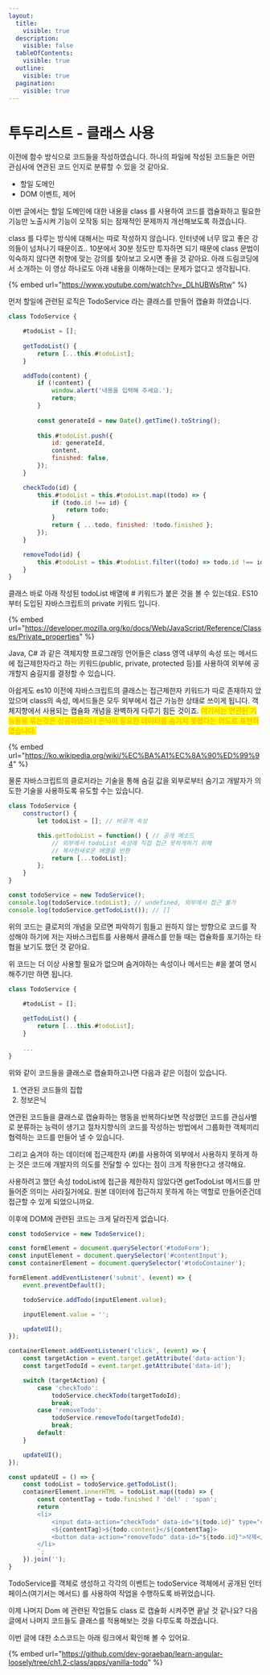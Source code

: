 ```yaml
---
layout:
  title:
    visible: true
  description:
    visible: false
  tableOfContents:
    visible: true
  outline:
    visible: true
  pagination:
    visible: true
---
```


# 투두리스트 - 클래스 사용

이전에 함수 방식으로 코드들을 작성하였습니다. 하나의 파일에 작성된 코드들은 어떤 관심사에 연관된 코드 인지로 분류할 수 있을 것 같아요.

* 할일 도메인
* DOM 이벤트, 제어

이번 글에서는 할일 도메인에 대한 내용을 class 를 사용하여 코드를 캡슐화하고 필요한 기능만 노출시켜 기능이 오작동 되는 잠재적인 문제까지 개선해보도록 하겠습니다.

class 를 다루는 방식에 대해서는 따로 작성하지 않습니다. 인터넷에 너무 많고 좋은 강의들이 넘처나기 때문이죠.. 10분에서 30분 정도만 투자하면 되기 때문에 class 문법이 익숙하지 않다면 취향에 맞는 강의를 찾아보고 오시면 좋을 것 같아요. 아래 드림코딩에서 소개하는 이 영상 하나로도 아래 내용을 이해하는데는 문제가 없다고 생각됩니다.

{% embed url="https://www.youtube.com/watch?v=_DLhUBWsRtw" %}

먼저 할일에 관련된 로직은 TodoService 라는 클래스를 만들어 캡슐화 하였습니다.

```javascript
class TodoService {

    #todoList = [];
    
    getTodoList() {
        return [...this.#todoList];
    }

    addTodo(content) {
        if (!content) {
            window.alert('내용을 입력해 주세요.');
            return;
        }
    
        const generateId = new Date().getTime().toString();
    
        this.#todoList.push({
            id: generateId,
            content,
            finished: false,
        });
    }

    checkTodo(id) {
        this.#todoList = this.#todoList.map((todo) => {
            if (todo.id !== id) {
                return todo;
            }
            return { ...todo, finished: !todo.finished };
        });
    }

    removeTodo(id) {
        this.#todoList = this.#todoList.filter((todo) => todo.id !== id);
    }
}
```

클래스 바로 아래 작성된 todoList 배열에 # 키워드가 붙은 것을 볼 수 있는데요. ES10 부터 도입된 자바스크립트의 private 키워드 입니다.

{% embed url="https://developer.mozilla.org/ko/docs/Web/JavaScript/Reference/Classes/Private_properties" %}

Java, C# 과 같은 객체지향 프로그래밍 언어들은 class 영역 내부의 속성 또는 메서드에 접근제한자라고 하는 키워드(public, private, protected 등)를 사용하여 외부에 공개할지 숨길지를 결정할 수 있습니다.

아쉽게도 es10 이전에 자바스크립트의 클래스는 접근제한자 키워드가 따로 존재하지 았았으며  class의 속성, 메서드들은 모두 외부에서 접근 가능한 상태로 쓰이게 됩니다. 객체지향에서 사용되는 캡슐화 개념을 완벽하게 다루기 힘든 것이죠. <mark style="color:orange;">여기서는 연관된 기능들을 묶는것은 성공하였으나 은닉이 필요한 데이터를 숨기지 못했다는 의도로 표현하였습니다.</mark>

{% embed url="https://ko.wikipedia.org/wiki/%EC%BA%A1%EC%8A%90%ED%99%94" %}

물론 자바스크립트의 클로저라는 기술을 통해 숨길 값을 외부로부터 숨기고 개발자가 의도한 기술을 사용하도록 유도할 수는 있습니다.

```javascript
class TodoService {
    constructor() {
        let todoList = []; // 비공개 속성

        this.getTodoList = function() { // 공개 메소드
            // 외부에서 todoList 속성에 직접 접근 못하게하기 위해
            // 복사한새로운 배열을 반환
            return [...todoList]; 
        };
    }
}

const todoService = new TodoService();
console.log(todoService.todoList); // undefined, 외부에서 접근 불가
console.log(todoService.getTodoList()); // []
```

위의 코드는 클로저의 개념을 모르면 파악하기 힘들고 원하지 않는 방향으로 코드를 작성해야 하기에 저는 자바스크립트를 사용해서 클래스를 만들 때는 캡슐화를 포기하는 타협을 보기도 했던 것 같아요.

위 코드는 더 이상 사용할 필요가 없으며 숨겨야하는 속성이나 메서드는 #을 붙여 명시해주기만 하면 됩니다.

```javascript
class TodoService {

    #todoList = [];
    
    getTodoList() {
        return [...this.#todoList];
    }
    
    ...
}
```

위와 같이 코드들을 클래스로 캡슐화하고나면 다음과 같은 이점이 있습니다.

1. 연관된 코드들의 집합
2. 정보은닉

연관된 코드들을 클래스로 캡슐화하는 행동을 반복하다보면 작성했던 코드를 관심사별로 분류하는 능력이 생기고 절차지향식의 코드를 작성하는 방법에서 그룹화한 객체끼리 협력하는 코드를 만들어 낼 수 있습니다.&#x20;

그리고  숨겨야 하는 데이터에 접근제한자 (#)를 사용하여 외부에서 사용하지 못하게 하는 것은 코드에 개발자의 의도를 전달할 수 있다는 점이 크게 작용한다고 생각해요.

사용하려고 했던 속성 todoList에 접근을 제한하지 않았다면 getTodoList 메서드를 만들어준 의미는 사라질거에요. 원본 데이터에 접근하지 못하게 하는 역할로 만들어준건데 접근할 수 있게 되었으니까요.

이후에 DOM에 관련된 코드는 크게 달라진게 없습니다.

```javascript
const todoService = new TodoService();

const formElement = document.querySelector('#todoForm');
const inputElement = document.querySelector('#contentInput');
const containerElement = document.querySelector('#todoContainer');

formElement.addEventListener('submit', (event) => {
    event.preventDefault();

    todoService.addTodo(inputElement.value);

    inputElement.value = '';

    updateUI();
});

containerElement.addEventListener('click', (event) => {
    const targetAction = event.target.getAttribute('data-action');
    const targetTodoId = event.target.getAttribute('data-id');

    switch (targetAction) {
        case 'checkTodo':
            todoService.checkTodo(targetTodoId);
            break;
        case 'removeTodo':
            todoService.removeTodo(targetTodoId);
            break;
        default:
    }

    updateUI();
});

const updateUI = () => {
    const todoList = todoService.getTodoList();
    containerElement.innerHTML = todoList.map((todo) => {
        const contentTag = todo.finished ? 'del' : 'span';
        return `
        <li>
            <input data-action="checkTodo" data-id="${todo.id}" type="checkbox" ${todo.finished ? 'checked' : ''}  />
            <${contentTag}>${todo.content}</${contentTag}>
            <button data-action="removeTodo" data-id="${todo.id}">삭제</button>
        </li>
        `;
    }).join('');
}
```

TodoService를 객체로 생성하고  각각의 이벤트는 todoService 객체에서 공개된 인터페이스(여기서는 메서드) 를 사용하여 작업을 수행하도록 바뀌었습니다.

이제 나머지 Dom 에 관련된 작업들도 class 로  캡슐화 시켜주면 끝날 것 같나요? 다음 글에서 나머지 코드들도 클래스를 적용해보는 것을 다루도록 하겠습니다.&#x20;

이번 글에 대한 소스코드는 아래 링크에서 확인해 볼 수 있어요.

{% embed url="https://github.com/dev-goraebap/learn-angular-loosely/tree/ch1.2-class/apps/vanilla-todo" %}

